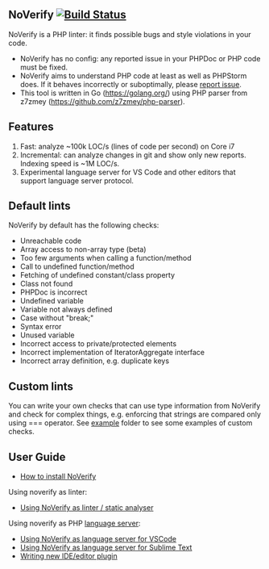 ## NoVerify [![Build Status](https://travis-ci.org/VKCOM/noverify.svg?branch=master)](https://travis-ci.org/VKCOM/noverify)

NoVerify is a PHP linter: it finds possible bugs and style violations in your code.

* NoVerify has no config: any reported issue in your PHPDoc or PHP code must be fixed.
* NoVerify aims to understand PHP code at least as well as PHPStorm does. If it behaves incorrectly or suboptimally, please [report issue](https://github.com/VKCOM/noverify/issues/new).
* This tool is written in Go (https://golang.org/) using PHP parser from z7zmey (https://github.com/z7zmey/php-parser).

## Features

1. Fast: analyze ~100k LOC/s (lines of code per second) on Core i7
2. Incremental: can analyze changes in git and show only new reports. Indexing speed is ~1M LOC/s.
3. Experimental language server for VS Code and other editors that support language server protocol.

## Default lints

NoVerify by default has the following checks:

- Unreachable code
- Array access to non-array type (beta)
- Too few arguments when calling a function/method
- Call to undefined function/method
- Fetching of undefined constant/class property
- Class not found
- PHPDoc is incorrect
- Undefined variable
- Variable not always defined
- Case without "break;"
- Syntax error
- Unused variable
- Incorrect access to private/protected elements
- Incorrect implementation of IteratorAggregate interface
- Incorrect array definition, e.g. duplicate keys

## Custom lints

You can write your own checks that can use type information from NoVerify
and check for complex things, e.g. enforcing that strings are compared only
using === operator. See [example](/example) folder to see some examples of custom checks. 

## User Guide

- [How to install NoVerify](docs/install.md)

Using noverify as linter:
- [Using NoVerify as linter / static analyser](docs/linter-usage.md)

Using noverify as PHP [language server](https://langserver.org):
- [Using NoVerify as language server for VSCode](docs/vscode-plugin.md)
- [Using NoVerify as language server for Sublime Text](docs/sublime-plugin.md)
- [Writing new IDE/editor plugin](docs/writing-new-ide-plugin.md)
